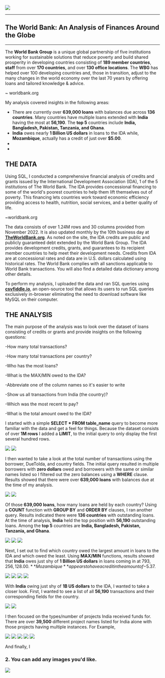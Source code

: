 <img src="images/worldbank_logo.png?raw=true"/>

---
## The World Bank: An Analysis of Finances Around the Globe
---


The **World Bank Group** is a unique global partnership of five institutions working for sustainable solutions that reduce poverty and build shared prosperity in developing countries consisting of **189 member countries**, **staff** from over **170 countries**, and over **130 office locations**. The **WBG** has helped over 100 developing countries and, those in transition, adjust to the many changes in the world economy over the last 70 years by offering loans and tailored knowledge & advice. 

~ worldbank.org


My analysis covered insights in the following areas:

- There are currently over **639,000 loans** with balances due across **136 countries**.  Many countries have multiple loans extended with **India** having the most at **56,190**. The **top 5** countries include **India, Bangladesh, Pakistan, Tanzania, and Ghana**.
- **India** owes nearly **1 Billion US dollars** in loans to the IDA while, **Mozambique**, actually has a credit of just over **$5.00**.
-
-

## THE DATA
Using SQL, I conducted a comprehensive financial analysis of credits and grants issued by the International Development Association (IDA), 1 of the 5 institutions of The World Bank.  The IDA provides concessional financing to some of the world's poorest countries to help them lift themselves out of poverty. This financing lets countries work toward economic efficiency providing access to health, nutrition, social services, and a better quality of life. 

~worldbank.org

The data consists of over 1.24M rows and 30 columns provided from November 2022. It is also updated monthly by the 10th business day at [**TheWorldBank.org**](https://finances.worldbank.org/Loans-and-Credits/IDA-Statement-Of-Credits-and-Grants-Historical-Dat/tdwh-3krx). As noted on the site, the IDA credits are public and publicly guaranteed debt extended by the World Bank Group. The IDA provides development credits, grants, and guarantees to its recipient member countries to help meet their development needs.  Credits from IDA are at concessional rates and data are in U.S. dollars calculated using historical rates. The World Bank complies with all sanctions applicable to World Bank transactions.  You will also find a detailed data dictionary among other details.

To perform my analysis, I uploaded the data and ran SQL queries using [**csvfiddle.io**](https://csvfiddle.io), an open-source tool that allows its users to run SQL queries exclusively in-browser eliminating the need to download software like MySQL on their computer.


## THE ANALYSIS

The main purpose of the analysis was to look over the dataset of loans consisting of credits or grants and provide insights on the following questions:


-How many total transactions? 

-How many total transactions per country?

-Who has the most loans? 

-What is the MAX/MIN owed to the IDA?

-Abbreviate one of the column names so it's easier to write 

-Show us all transactions from India (the country)?

-Which was the most recent to pay?

-What is the total amount owed to the IDA?


I started with a simple **SELECT * FROM table_name** query to become more familiar with the data and get a feel for things.  Because the dataset consists of over **1M rows** I added a **LIMIT**, to the initial query to only display the first several hundred rows.

<img src="images/Code3.png?raw=true"/>
<img src="images/Code3Query.png?raw=true"/>

I then wanted to take a look at the total number of transactions using the borrower, DueToIda, and country fields.  The initial query resulted in multiple borrowers with **zero dollars** owed and borrowers with the same or similar names listed so I filtered out the zero balances using a **WHERE** clause.  Results showed that there were over **639,000 loans** with balances due at the time of my analysis.

<img src="images/Code2.png?raw=true"/>
<img src="images/Code2Query.png?raw=true"/>

Of those **639,000 loans**, how many loans are held by each country?  Using a **COUNT** function with **GROUP BY** and **ORDER BY** clauses, I ran another query. Results indicated there were **136 countries** with outstanding loans.  At the time of analysis, **India** held the top position with **56,190** outstanding loans.  Among the **top 5** countries are **India, Bangladesh, Pakistan, Tanzania, and Ghana**.

<img src="images/Code1.png?raw=true"/>
<img src="images/Code1Query.png?raw=true"/>
<img src="images/Code2Query2.png?raw=true"/>

Next, I set out to find which country owed the largest amount in loans to the IDA and which owed the least.  Using **MAX/MIN** functions, results showed that **India** owes just shy of **1 Billion US dollars** in loans coming in at $793,256,128.00. **Mozambique** appears to have a credit in the amount of -$5.37. 

<img src="images/Code4.png?raw=true"/>
<img src="images/Code4Query.png?raw=true"/>
<img src="images/Code5.png?raw=true"/>
<img src="images/Code5Query.png?raw=true"/>

With **India** owing just shy of **1B US dollars** to the IDA, I wanted to take a closer look.  First, I wanted to see a list of all **56,190** transactions and their corresponding fields for the country.

<img src="images/Code6.png?raw=true"/>
<img src="images/Code6Query.png?raw=true"/>

I then focused on the types/number of projects India received funds for.  There are over **39,500** different project names listed for India alone with those projects having multiple instances. For Example, 

<img src="images/Code7.png?raw=true"/>
<img src="images/Code7Query.png?raw=true"/>
<img src="images/Code7Query2.png?raw=true"/>
<img src="images/Code8.png?raw=true"/>
<img src="images/Code8Query.png?raw=true"/>


And finally, I 
### 2. You can add any images you'd like. 

<img src="images/dummy_thumbnail.jpg?raw=true"/>
